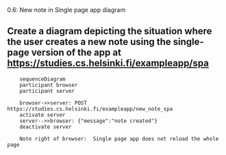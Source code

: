 0.6: New note in Single page app diagram
## Create a diagram depicting the situation where the user creates a new note using the single-page version of the app at https://studies.cs.helsinki.fi/exampleapp/spa

```mermaid
    sequenceDiagram
    participant browser
    participant server
   
    browser->>server: POST https://studies.cs.helsinki.fi/exampleapp/new_note_spa
    activate server
    server-->>browser: {"message":"note created"}
    deactivate server

    Note right of browser:  Single page app does not reload the whole page

```

